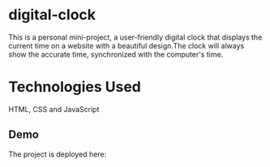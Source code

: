 # digital-clock
This is a personal mini-project, a user-friendly digital clock that displays the current time on a website with a beautiful design.The clock will always show the accurate time, synchronized with the computer's time. 

# Technologies Used
HTML, CSS and JavaScript

## Demo

The project is deployed here:
